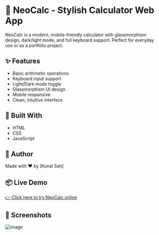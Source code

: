 # 🧮 NeoCalc - Stylish Calculator Web App

NeoCalc is a modern, mobile-friendly calculator with glassmorphism design, dark/light mode, and full keyboard support. Perfect for everyday use or as a portfolio project.

## ✨ Features
- Basic arithmetic operations
- Keyboard input support
- Light/Dark mode toggle
- Glassmorphism UI design
- Mobile responsive
- Clean, intuitive interface

## 🚀 Built With
- HTML
- CSS
- JavaScript

## 🎯 Author
Made with ❤️ by [Kunal Sah]

## 📦 Live Demo
[👉 Click here to try NeoCalc online](https://hustler-kunal.github.io/CodeAlpha_Project_Modern-Calculator/)

## 📸 Screenshots
![image](https://github.com/user-attachments/assets/37242d08-db0e-4bf3-81bb-170eb44b882f)

